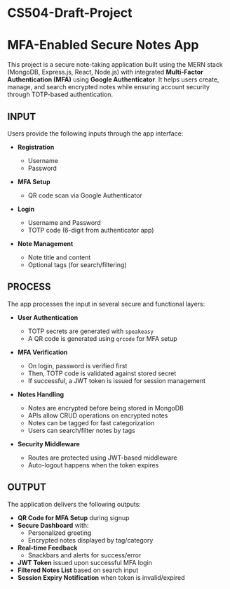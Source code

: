 # CS504-Draft-Project

# MFA-Enabled Secure Notes App

This project is a secure note-taking application built using the MERN stack (MongoDB, Express.js, React, Node.js) with integrated **Multi-Factor Authentication (MFA)** using **Google Authenticator**. It helps users create, manage, and search encrypted notes while ensuring account security through TOTP-based authentication.

## INPUT
Users provide the following inputs through the app interface:

- **Registration**
  - Username
  - Password

- **MFA Setup**
  - QR code scan via Google Authenticator

- **Login**
  - Username and Password
  - TOTP code (6-digit from authenticator app)

- **Note Management**
  - Note title and content
  - Optional tags (for search/filtering)

## PROCESS

The app processes the input in several secure and functional layers:

- **User Authentication**
  - TOTP secrets are generated with `speakeasy`
  - A QR code is generated using `qrcode` for MFA setup

- **MFA Verification**
  - On login, password is verified first
  - Then, TOTP code is validated against stored secret
  - If successful, a JWT token is issued for session management

- **Notes Handling**
  - Notes are encrypted before being stored in MongoDB
  - APIs allow CRUD operations on encrypted notes
  - Notes can be tagged for fast categorization
  - Users can search/filter notes by tags

- **Security Middleware**
  - Routes are protected using JWT-based middleware
  - Auto-logout happens when the token expires


## OUTPUT

The application delivers the following outputs:

- **QR Code for MFA Setup** during signup
- **Secure Dashboard** with:
  - Personalized greeting
  - Encrypted notes displayed by tag/category
- **Real-time Feedback**
  - Snackbars and alerts for success/error
- **JWT Token** issued upon successful MFA login
- **Filtered Notes List** based on search input
- **Session Expiry Notification** when token is invalid/expired
